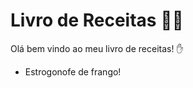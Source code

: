 # Livro de Receitas :man_cook:

Olá bem vindo ao meu livro de receitas! :hand:

- Estrogonofe de frango!
